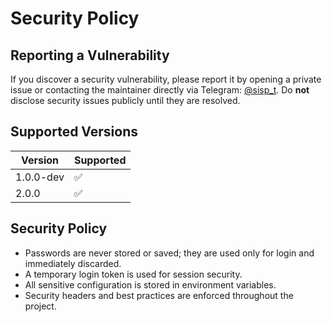 # Security Policy

## Reporting a Vulnerability
If you discover a security vulnerability, please report it by opening a private issue or contacting the maintainer directly via Telegram: [@sisp_t](https://t.me/sisp_t). Do **not** disclose security issues publicly until they are resolved.

## Supported Versions
| Version      | Supported          |
| ------------ | ----------------- |
| 1.0.0-dev    | ✅                |
| 2.0.0        | ✅                |

## Security Policy
- Passwords are never stored or saved; they are used only for login and immediately discarded.
- A temporary login token is used for session security.
- All sensitive configuration is stored in environment variables.
- Security headers and best practices are enforced throughout the project. 